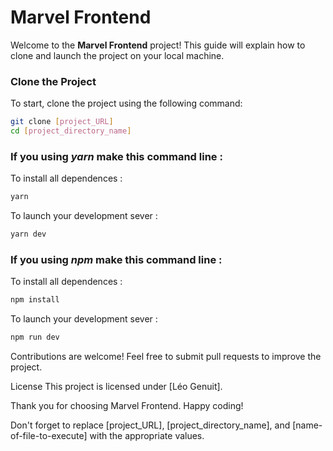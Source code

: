 # Marvel Frontend

Welcome to the **Marvel Frontend** project! This guide will explain how to clone and launch the project on your local machine.

### Clone the Project

To start, clone the project using the following command:

```bash
git clone [project_URL]
cd [project_directory_name]
```

### If you using _yarn_ make this command line :

To install all dependences :

```bash
yarn
```

To launch your development sever :

```bash
yarn dev
```

### If you using _npm_ make this command line :

To install all dependences :

```bash
npm install
```

To launch your development sever :

```bash
npm run dev
```

Contributions are welcome! Feel free to submit pull requests to improve the project.

License
This project is licensed under [Léo Genuit].

Thank you for choosing Marvel Frontend. Happy coding!

Don't forget to replace [project_URL], [project_directory_name], and [name-of-file-to-execute] with the appropriate values.
